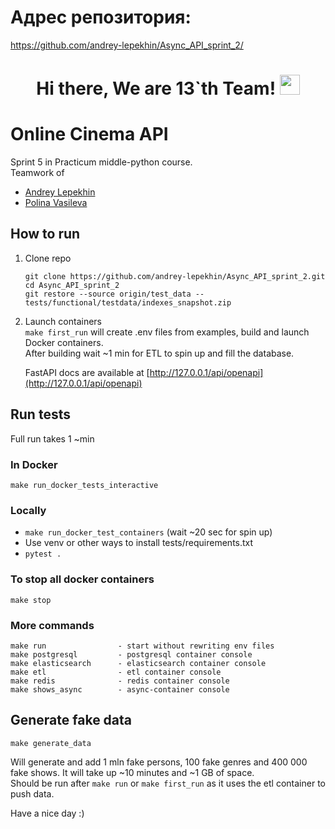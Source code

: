 # Адрес репозитория:
https://github.com/andrey-lepekhin/Async_API_sprint_2/

<h1 align="center">Hi there, We are 13`th Team!
<img src="https://github.com/blackcater/blackcater/raw/main/images/Hi.gif" height="32"/></h1>

# Online Cinema API
Sprint 5 in Practicum middle-python course.  
Teamwork of
* [Andrey Lepekhin](https://github.com/andrey-lepekhin)
* [Polina Vasileva](https://github.com/Polinavas95)

## How to run
1. Clone repo
    ```
    git clone https://github.com/andrey-lepekhin/Async_API_sprint_2.git
    cd Async_API_sprint_2
    git restore --source origin/test_data -- tests/functional/testdata/indexes_snapshot.zip
    ```
2. Launch containers  
`make first_run`  will create .env files from examples, build and launch Docker containers.  
After building wait ~1 min for ETL to spin up and fill the database.
  
   FastAPI docs are available at [http://127.0.0.1/api/openapi](http://127.0.0.1/api/openapi)

## Run tests
Full run takes 1 ~min
### In Docker
```
make run_docker_tests_interactive
```

### Locally
* `make run_docker_test_containers` (wait ~20 sec for spin up)
* Use venv or other ways to install tests/requirements.txt
* `pytest .` 

### To stop all docker containers
```
make stop
```

### More commands
```
make run                - start without rewriting env files
make postgresql         - postgresql container console
make elasticsearch      - elasticsearch container console
make etl                - etl container console
make redis              - redis container console
make shows_async        - async-container console
```

## Generate fake data
```
make generate_data
```
Will generate and add 1 mln fake persons, 100 fake genres and 400 000 fake shows. It will take up ~10 minutes and ~1 GB of space.  
Should be run after `make run` or `make first_run` as it uses the etl container to push data.


Have a nice day :)
